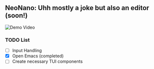 
## NeoNano: Uhh mostly a joke but also an editor (soon!)

![Demo Video](demo.gif)

### TODO List

- [ ] Input Handling
- [x] Open Emacs (completed)
- [ ] Create necessary TUI components
